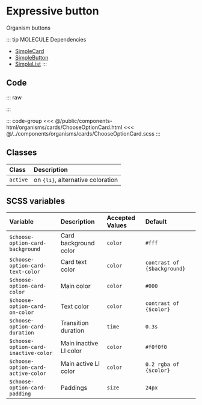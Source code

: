# Expressive button
<Badge type="tip">Organism</Badge> <Badge type="info">buttons</Badge>

::: tip MOLECULE Dependencies
- [SimpleCard](/molecules/cards/SimpleCard.md)
- [SimpleButton](/atoms/buttons/SimpleButton.md)
- [SimpleList](/molecules/lists/SimpleList.md)
:::

## Code

::: raw
<div class="dev-section">
    <!--@include: ../../public/components-html/organisms/cards/ChooseOptionCard.html -->
</div>
:::

::: code-group
<<< @/public/components-html/organisms/cards/ChooseOptionCard.html
<<< @/../components/organisms/cards/ChooseOptionCard.scss
:::

## Classes

| Class          | Description                       |
|:---------------|:----------------------------------|
| `active`       | on `{li}`, alternative coloration |


## SCSS variables

| Variable                             | Description            | Accepted Values | Default                     |
|:-------------------------------------|:-----------------------|:----------------|:----------------------------|
| `$choose-option-card-background`     | Card background color  | `color`         | `#fff`                      |
| `$choose-option-card-text-color`     | Card text color        | `color`         | `contrast of {$background}` |
| `$choose-option-card-color`          | Main color             | `color`         | `#000`                      |
| `$choose-option-card-on-color`       | Text color             | `color`         | `contrast of {$color}`      |
| `$choose-option-card-duration`       | Transition duration    | `time`          | `0.3s`                      |
| `$choose-option-card-inactive-color` | Main inactive LI color | `color`         | `#f0f0f0`                   |
| `$choose-option-card-active-color`   | Main active LI color   | `color`         | `0.2 rgba of {$color}`      |
| `$choose-option-card-padding`        | Paddings               | `size`          | `24px`                      |

<style lang="scss">
@import "../../theme.scss";

$choose-option-card-color: $primary-color;

@import "../../../components/organisms/cards/ChooseOptionCard.scss";
</style>